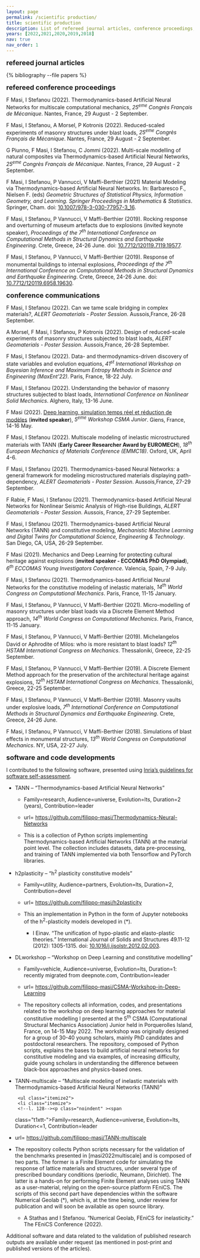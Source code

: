 ```yaml
---
layout: page
permalink: /scientific production/
title: scientific production
description: List of refereed journal articles, conference proceedings, preprints, and communications.
years: [2022,2021,2020,2019,2018]
nav: true
nav_order: 1
---
```

<!-- _pages/publications.md -->

<div><font size="+1"><b>refereed journal articles</b></font></div>
<div class="publications">

{% bibliography --file papers %}


</div>

<p><font size="+1"><b>refereed conference proceedings</b></font></p>

  <p>F Masi, I Stefanou (2022). Thermodynamics-based Artificial Neural Networks for multiscale computational mechanics, <i>25<sup>eme</sup> Congrès Français de Mécanique</i>. Nantes, France, 29 August - 2 September. <a href="{{ fullpaper-masi-filippo-2022-06-25032204 | prepend: 'assets/pdf/fullpaper-masi-filippo-2022-06-25032204.pdf' | relative_url}}" target="_blank" rel="noopener noreferrer" class="float-right"><i class="fas fa-file-pdf"></i></a></p>
  <p>F Masi, I Stefanou, A Morsel, P Kotronis (2022). Reduced-scaled experiments of masonry structures under blast loads, <i>25<sup>eme</sup> Congrès Français de Mécanique</i>. Nantes, France, 29 August - 2 September. <a href="{{ fullpaper-masi-filippo-2022-05-02045730 | prepend: 'assets/pdf/fullpaper-masi-filippo-2022-05-02045730.pdf' | relative_url}}" target="_blank" rel="noopener noreferrer" class="float-right"><i class="fas fa-file-pdf"></i></a></p>
  <p> G Piunno, F Masi, I Stefanou, C Jommi (2022). Multi-scale modelling of natural composites via Thermodynamics-based Artificial Neural Networks, <i>25<sup>eme</sup> Congrès Français de Mécanique</i>. Nantes, France, 29 August - 2 September.</p>
  <p> F Masi, I Stefanou, P Vannucci, V Maffi-Berthier (2021) Material Modeling via Thermodynamics-based Artificial Neural Networks. In: Barbaresco F., Nielsen F. (eds) <i>Geometric Structures of Statistical Physics, Information Geometry, and Learning. Springer Proceedings in Mathematics &amp; Statistics</i>. Springer, Cham. doi: <a href="https://doi.org/10.1007/978-3-030-77957-3_16">10.1007/978-3-030-77957-3_16</a>.</p>
  <p> F Masi, I Stefanou, P Vannucci, V Maffi-Berthier (2019). Rocking response and overturning of museum artefacts due to explosions (invited keynote speaker), <i>Proceedings of the 7<sup>th</sup> International Conference on Computational Methods in Structural Dynamics and Earthquake Engineering</i>. Crete, Greece, 24-26 June. doi: <a href="https://www.eccomasproceedia.org/conferences/thematic-conferences/compdyn-2019/7119">10.7712/120119.7119.19577</a>.</p>
  <p> F Masi, I Stefanou, P Vannucci, V Maffi-Berthier (2019). Response of monumental buildings to internal explosions, <i>Proceedings of the 7<sup>th</sup> International Conference on Computational Methods in Structural Dynamics and Earthquake Engineering</i>. Crete, Greece, 24-26 June. doi: <a href="https://doi.org/10.7712/120119.6958.19630">10.7712/120119.6958.19630</a>.</p>


<p><font size="+1"><b>conference communications</b></font></p>



<p>F Masi, I Stefanou (2022). Can we tame scale bridging in complex materials?, <i>ALERT Geomaterials - Poster Session</i>. Aussois,France, 26-28 September.</p>
<p>A Morsel, F Masi, I Stefanou, P Kotronis (2022). Design of reduced-scale experiments of masonry structures subjected to blast loads, <i>ALERT Geomaterials - Poster Session</i>. Aussois,France, 26-28 September.</p>
<p>F Masi, I Stefanou (2022). Data- and thermodynamics-driven discovery of state variables and evolution equations, <i>41<sup>st</sup> International Workshop on Bayesian Inference and Maximum Entropy Methods in Science and Engineering (MaxEnt’22)</i>. Paris, France, 18-22 July.</p>
<p>F Masi, I Stefanou (2022). Understanding the behavior of masonry structures subjected to blast loads, <i>International Conference on Nonlinear Solid Mechanics</i>. Alghero, Italy, 13-16 June.</p>
<p>F Masi (2022). <a href="https://github.com/filippo-masi/CSMA-Workshop-in-Deep-Learning">Deep learning, simulation temps réel et réduction de modèles</a> (<b>invited speaker</b>), <i>5<sup>eme</sup> Workshop CSMA Junior</i>. Giens, France, 14-16 May.</p>
<p>F Masi, I Stefanou (2022). Multiscale modeling of inelastic microstructured materials with TANN (<b>Early Career Researcher Award by EUROMECH</b>), <i>18<sup>th</sup> European Mechanics of Materials Conference (EMMC18)</i>. Oxford, UK, April 4-6.</p>
<p>F Masi, I Stefanou (2021). Thermodynamics-based Neural Networks: a general framework for modeling microstructured materials displaying path-dependency, <i>ALERT Geomaterials - Poster Session</i>. Aussois,France, 27-29 September.</p>
<p>F Rabie, F Masi, I Stefanou (2021). Thermodynamics-based Artificial Neural Networks for Nonlinear Seismic Analysis of High-rise Buildings, <i>ALERT Geomaterials - Poster Session</i>. Aussois, France, 27-29 September.</p>
<p>F Masi, I Stefanou (2021). Thermodynamics-based Artificial Neural Networks (TANN) and constitutive modeling, <i>Mechanistic Machine Learning and Digital Twins for Computational Science, Engineering & Technology</i>. San Diego, CA, USA, 26-29 September.</p>
<p>F Masi (2021). Mechanics and Deep Learning for protecting cultural heritage against explosions (<b>invited speaker - ECCOMAS PhD Olympiad</b>), <i>6<sup>th</sup> ECCOMAS Young Investigators Conference</i>. Valencia, Spain, 7-9 July.</p>
<p>F Masi, I Stefanou (2021). Thermodynamics-based Artificial Neural Networks for the constitutive modeling of inelastic materials, <i>14<sup>th</sup> World Congress on Computational Mechanics</i>. Paris, France, 11-15 January.</p>
<p>F Masi, I Stefanou, P Vannucci, V Maffi-Berthier (2021). Micro-modelling of masonry structures under blast loads via a Discrete Element Method approach, <i>14<sup>th</sup> World Congress on Computational Mechanics</i>. Paris, France, 11-15 January.</p>
<p>F Masi, I Stefanou, P Vannucci, V Maffi-Berthier (2019). Michelangelos David or Aphrodite of Milos: who is more resistant to blast loads? <i>12<sup>th</sup> HSTAM International Congress on Mechanics</i>. Thessaloniki, Greece, 22-25 September. </p>
<p>F Masi, I Stefanou, P Vannucci, V Maffi-Berthier (2019). A Discrete Element Method approach for the preservation of the architectural heritage against explosions, <i>12<sup>th</sup> HSTAM International Congress on Mechanics</i>. Thessaloniki, Greece, 22-25 September.</p>
<p>F Masi, I Stefanou, P Vannucci, V Maffi-Berthier (2019). Masonry vaults under explosive loads, <i>7<sup>th</sup> International Conference on Computational Methods in Structural Dynamics and Earthquake Engineering</i>. Crete, Greece, 24-26 June.</p>
<p>F Masi, I Stefanou, P Vannucci, V Maffi-Berthier (2018). Simulations of blast effects in monumental structures, <i>13<sup>th</sup> World Congress on Computational Mechanics</i>. NY, USA, 22-27 July.</p>


<p><font size="+1"><b>software and code developments</b></font></p>
<html >
<head><title></title>
<meta http-equiv="Content-Type" content="text/html; charset=iso-8859-1">
<meta name="generator" content="TeX4ht (https://tug.org/tex4ht/)">
<meta name="originator" content="TeX4ht (https://tug.org/tex4ht/)">
<!-- html -->
<meta name="src" content="html.tex">
<link rel="stylesheet" type="text/css" href="html.css">
</head><body
>
<!--l. 101--><p class="noindent" >I contributed to the following software, presented using <a
href="https://www.inria.fr/sites/default/files/2021-01/Criteria%20software%20self%20assessment.pdf" >Inria&#8217;s guidelines for software self-assessment</a>.
   <ul class="itemize1">
   <li class="itemize">
   <!--l. 103--><p class="noindent" > <span
class="t1xbss-x-x-95">TANN </span>&#8211; &#8220;Thermodynamics-based Artificial Neural Networks&#8221;
     <ul class="itemize2">
     <li class="itemize">
     <!--l. 105--><p class="noindent" ><span
class="t1xtt-">Family=research</span>, <span
class="t1xtt-">Audience=universe</span>, <span
class="t1xtt-">Evolution=lts</span>, <span
class="t1xtt-">Duration=2 </span>(years), <span
class="t1xtt-">Contribution=leader</span>
     </li>
     <li class="itemize">
     <!--l. 106--><p class="noindent" ><span
class="t1xtt-">url=    </span><a
href="https://github.com/filippo-masi/Thermodynamics-Neural-Networks" class="url" ><span
class="t1xtt-">https://github.com/filippo-masi/Thermodynamics-Neural-Networks</span></a>
     </li>
     <li class="itemize">
     <!--l. 107--><p class="noindent" >This is a collection of <span
class="t1xtt-">Python </span>scripts implementing Thermodynamics-based Artificial Networks (TANN) at the
     material point level. The collection includes datasets, data pre-processing, and training of TANN implemented
     via both <span
class="t1xtt-">Tensorflow </span>and <span
class="t1xtt-">PyTorch </span>libraries. </li></ul>
   </li>
   <li class="itemize">
   <!--l. 109--><p class="noindent" > <span
class="t1xbss-x-x-95">h2plasticity </span>&#8211; &#8220;h<sup class="textsuperscript"><span
class="t1xss-x-x-85">2</span></sup> plasticity constitutive models&#8221;
     <ul class="itemize2">
     <li class="itemize">
     <!--l. 111--><p class="noindent" ><span
class="t1xtt-">Family=utility</span>, <span
class="t1xtt-">Audience=partners</span>, <span
class="t1xtt-">Evolution=lts</span>, <span
class="t1xtt-">Duration=2</span>, <span
class="t1xtt-">Contribution=devel</span>
     </li>
     <li class="itemize">
     <!--l. 112--><p class="noindent" ><span
class="t1xtt-">url=    </span><a
href="https://github.com/filippo-masi/h2plasticity" class="url" ><span
class="t1xtt-">https://github.com/filippo-masi/h2plasticity</span></a>
     </li>
     <li class="itemize">
     <!--l. 113--><p class="noindent" >This an implementation in <span
class="t1xtt-">Python </span>in the form of <span
class="t1xtt-">Jupyter </span>notebooks of the h<sup class="textsuperscript"><span
class="t1xss-x-x-85">2</span></sup>-plasticity models developed in
     (*).
        <ul class="itemize3">
        <li class="itemize">
        <!--l. 115--><p class="noindent" > I Einav. &#8220;The unification of hypo-plastic and elasto-plastic theories.&#8221; <span
class="t1xsssl-x-x-95">International Journal of Solids and</span>
        <span
class="t1xsssl-x-x-95">Structures </span>49.11-12 (2012): 1305-1315. <span
class="t1xsssc-x-x-95"><span
class="small-caps">d</span><span
class="small-caps">o</span><span
class="small-caps">i</span></span>: <a
href="https://doi.org/10.1016/j.ijsolstr.2012.02.003" >10.1016/j.ijsolstr.2012.02.003</a>. </li></ul>
     </li></ul>
   </li>
   <li class="itemize">
   <!--l. 119--><p class="noindent" > <span
class="t1xbss-x-x-95">DLworkshop </span>&#8211; &#8220;Workshop on Deep Learning and constitutive modelling&#8221;
     <ul class="itemize2">
     <li class="itemize">
     <!--l. 121--><p class="noindent" ><span
class="t1xtt-">Family=vehicle</span>,     <span
class="t1xtt-">Audience=universe</span>,     <span
class="t1xtt-">Evolution=lts</span>,     <span
class="t1xtt-">Duration=1</span>:     recently     migrated     from
     deepnote.com, <span
class="t1xtt-">Contribution=leader</span>
     </li>
     <li class="itemize">
     <!--l. 122--><p class="noindent" ><span
class="t1xtt-">url=    </span><a
href="https://github.com/filippo-masi/CSMA-Workshop-in-Deep-Learning" class="url" ><span
class="t1xtt-">https://github.com/filippo-masi/CSMA-Workshop-in-Deep-Learning</span></a>
     </li>
     <li class="itemize">
     <!--l. 123--><p class="noindent" >The repository collects all information, codes, and presentations related to the workshop on deep learning
     approaches  for  material  constitutive  modelling  I  presented  at  the  5<sup class="textsuperscript"><span
class="t1xss-x-x-85">th</span></sup>  CSMA  (Computational  Structural
     Mechanics  Association)  Junior  held  in  Porquerolles  Island,  France,  on  14-15  May  2022.  The  workshop
     was  originally  designed  for  a  group  of  30-40  young  scholars,  mainly  PhD  candidates  and  postdoctoral
     researchers. The repository, composed of <span
class="t1xtt-">Python </span>scripts, explains the bases to build artificial neural networks
     for constitutive modeling and via examples, of increasing difficulty, guide young scholars in understanding the
     difference between black-box approaches and physics-based ones. </li></ul>
   </li>
   <li class="itemize">
   <!--l. 126--><p class="noindent" > <span
class="t1xbss-x-x-95">TANN-multiscale </span>&#8211; &#8220;Multiscale modeling of inelastic materials with Thermodynamics-based Artificial Neural Networks
   (TANN)&#8221;


     <ul class="itemize2">
     <li class="itemize">
     <!--l. 128--><p class="noindent" ><span
class="t1xtt-">Family=research</span>, <span
class="t1xtt-">Audience=universe</span>, <span
class="t1xtt-">Evolution=lts</span>, <span
class="t1xtt-">Duration&lt;=1</span>, <span
class="t1xtt-">Contribution=leader</span>
     </li>
     <li class="itemize">
     <!--l. 129--><p class="noindent" ><span
class="t1xtt-">url=    </span><a
href="https://github.com/filippo-masi/TANN-multiscale" class="url" ><span
class="t1xtt-">https://github.com/filippo-masi/TANN-multiscale</span></a>
     </li>
     <li class="itemize">
     <!--l. 130--><p class="noindent" >The repository collects <span
class="t1xtt-">Python </span>scripts necessary for the validation of the benchmarks presented in
     [<span
class="t1xbss-x-x-95">masi2022multiscale</span>] and is composed of two parts. The former is a Finite Element code for simulating the response
     of lattice materials and structures, under several type of prescribed boundary conditions (periodic, Neumann,
     Dirichlet). The latter is a hands-on for performing Finite Element analyses using TANN as a user-material, relying on
     the open-source platform <span
class="t1xtt-">FEniCS</span>. The scripts of this second part have dependencies within the software <span
class="t1xtt-">Numerical</span>
     <span
class="t1xtt-">Geolab </span>(*), which is, at the time being, under review for publication and will soon be available as open source
     library.
        <ul class="itemize3">
        <li class="itemize">
        <!--l. 132--><p class="noindent" > A Stathas and I Stefanou. &#8220;Numerical Geolab, FEniCS for inelasticity.&#8221; <span
class="t1xsssl-x-x-95">The FEniCS Conference </span>(2022). </li></ul>
     </li></ul>
   </li></ul>
<!--l. 138--><p class="noindent" >Additional software and data related to the validation of published research outputs are available under request (as
mentioned in post-print and published versions of the articles).

</body></html>
